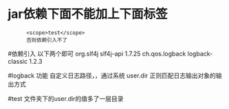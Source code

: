 # jar依赖下面不能加上下面标签
          <scope>test</scope>
          否则依赖引入不了
          
#依赖引入 以下两个即可
        <dependency>
            <groupId>org.slf4j</groupId>
            <artifactId>slf4j-api</artifactId>
            <version>1.7.25</version>
        </dependency>
        <dependency>
        <groupId>ch.qos.logback</groupId>
        <artifactId>logback-classic</artifactId>
        <version>1.2.3</version>
        </dependency>
        
#logback  功能
         自定义日志路径，，通过系统  user.dir
         正则匹配日志输出对象的输出方式
         
#test 文件夹下的user.dir的值多了一层目录
         